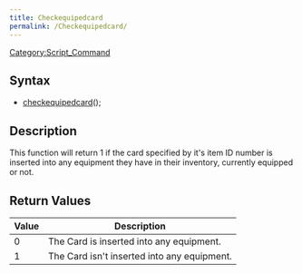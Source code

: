 ```yaml
---
title: Checkequipedcard
permalink: /Checkequipedcard/
---
```


[Category:Script_Command](/Category:Script_Command "wikilink")

Syntax
------

-   [checkequipedcard](/checkequipedcard "wikilink")(<card id>);

Description
-----------

This function will return 1 if the card specified by it's item ID number is inserted into any equipment they have in their inventory, currently equipped or not.

Return Values
-------------

| Value | Description                                 |
|-------|---------------------------------------------|
| 0     | The Card is inserted into any equipment.    |
| 1     | The Card isn't inserted into any equipment. |

